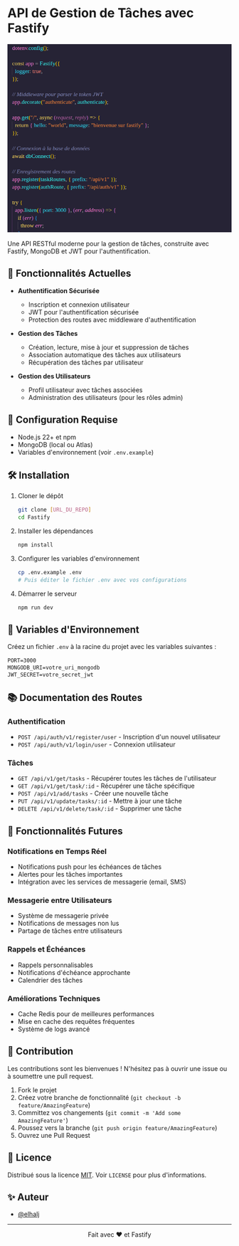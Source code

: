 # API de Gestion de Tâches avec Fastify

![Fastify Logo](src/assets/fastify.png)


Une API RESTful moderne pour la gestion de tâches, construite avec Fastify, MongoDB et JWT pour l'authentification.

## 🚀 Fonctionnalités Actuelles

- **Authentification Sécurisée**

  - Inscription et connexion utilisateur
  - JWT pour l'authentification sécurisée
  - Protection des routes avec middleware d'authentification

- **Gestion des Tâches**

  - Création, lecture, mise à jour et suppression de tâches
  - Association automatique des tâches aux utilisateurs
  - Récupération des tâches par utilisateur

- **Gestion des Utilisateurs**
  - Profil utilisateur avec tâches associées
  - Administration des utilisateurs (pour les rôles admin)

## 🔧 Configuration Requise

- Node.js 22+ et npm
- MongoDB (local ou Atlas)
- Variables d'environnement (voir `.env.example`)

## 🛠 Installation

1. Cloner le dépôt

   ```bash
   git clone [URL_DU_REPO]
   cd Fastify
   ```

2. Installer les dépendances

   ```bash
   npm install
   ```

3. Configurer les variables d'environnement

   ```bash
   cp .env.example .env
   # Puis éditer le fichier .env avec vos configurations
   ```

4. Démarrer le serveur
   ```bash
   npm run dev
   ```

## 🔌 Variables d'Environnement

Créez un fichier `.env` à la racine du projet avec les variables suivantes :

```
PORT=3000
MONGODB_URI=votre_uri_mongodb
JWT_SECRET=votre_secret_jwt
```

## 📚 Documentation des Routes

### Authentification

- `POST /api/auth/v1/register/user` - Inscription d'un nouvel utilisateur
- `POST /api/auth/v1/login/user` - Connexion utilisateur

### Tâches

- `GET /api/v1/get/tasks` - Récupérer toutes les tâches de l'utilisateur
- `GET /api/v1/get/task/:id` - Récupérer une tâche spécifique
- `POST /api/v1/add/tasks` - Créer une nouvelle tâche
- `PUT /api/v1/update/tasks/:id` - Mettre à jour une tâche
- `DELETE /api/v1/delete/task/:id` - Supprimer une tâche

## 🚀 Fonctionnalités Futures

### Notifications en Temps Réel

- Notifications push pour les échéances de tâches
- Alertes pour les tâches importantes
- Intégration avec les services de messagerie (email, SMS)

### Messagerie entre Utilisateurs

- Système de messagerie privée
- Notifications de messages non lus
- Partage de tâches entre utilisateurs

### Rappels et Échéances

- Rappels personnalisables
- Notifications d'échéance approchante
- Calendrier des tâches

### Améliorations Techniques

- Cache Redis pour de meilleures performances
- Mise en cache des requêtes fréquentes
- Système de logs avancé

## 🤝 Contribution

Les contributions sont les bienvenues ! N'hésitez pas à ouvrir une issue ou à soumettre une pull request.

1. Fork le projet
2. Créez votre branche de fonctionnalité (`git checkout -b feature/AmazingFeature`)
3. Committez vos changements (`git commit -m 'Add some AmazingFeature'`)
4. Poussez vers la branche (`git push origin feature/AmazingFeature`)
5. Ouvrez une Pull Request

## 📄 Licence

Distribué sous la licence [MIT](LICENSE). Voir `LICENSE` pour plus d'informations.

## ✨ Auteur

- [@elhalj](https://github.com/votreusername)

---

<p align="center">
  Fait avec ❤️ et Fastify
</p>
